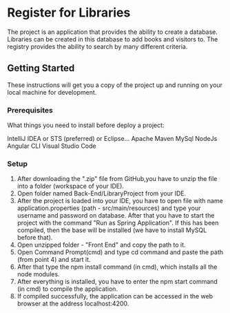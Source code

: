 # Register for Libraries

The project is an application that provides the ability to create a database. Libraries can be created in this database to add books and visitors to. The registry provides the ability to search by many different criteria.

## Getting Started

These instructions will get you a copy of the project up and running on your local machine for development.

### Prerequisites

What things you need to install before deploy a project:

IntelliJ IDEA or STS (preferred) or Eclipse...
Apache Maven
MySql
NodeJs
Angular CLI
Visual Studio Code

### Setup

1. After downloading the ".zip" file from GitHub,you have to unzip the file into a folder (workspace of your IDE).
2. Open folder named Back-End/LibraryProject from your IDE. 
3. After the project is loaded into your IDE, you have to open file with name application.properties (path - src/main/resources) and type your username and password on database. After that you have to start the project with the command "Run as Spring Application". If this has been compiled, then the base will be installed (we have to install MySQL before that).
4. Open unzipped folder - "Front End" and copy the path to it.
5. Open Command Prompt(cmd) and type cd command and paste the path (from point 4) and start it.
6. After that type the npm install command (in cmd), which installs all the node modules.
7. After everything is installed, you have to enter the npm start command (in cmd) to compile the application.
8. If compiled successfully, the application can be accessed in the web browser at the address localhost:4200.

